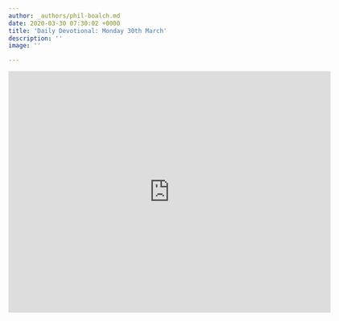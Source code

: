 ```yaml
---
author: _authors/phil-boalch.md
date: 2020-03-30 07:30:02 +0000
title: 'Daily Devotional: Monday 30th March'
description: ''
image: ''

---
```

<iframe src="https://player.vimeo.com/video/402088935" width="640" height="480" frameborder="0" allow="autoplay; fullscreen" allowfullscreen></iframe>